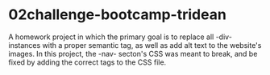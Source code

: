 # 02challenge-bootcamp-tridean

A homework project in which the primary goal is to replace all -div- instances with a proper semantic tag, as well as add alt text to the website's images.
In this project, the -nav- secton's CSS was meant to break, and be fixed by adding the correct tags to the CSS file.